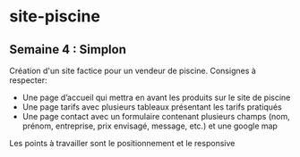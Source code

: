 # site-piscine

## Semaine 4 : Simplon

Création d'un site factice pour un vendeur de piscine. Consignes à respecter:

- Une page d’accueil qui mettra en avant les produits sur le site de piscine
- Une page tarifs avec plusieurs tableaux présentant les tarifs pratiqués
- Une page contact avec un formulaire contenant plusieurs champs (nom, prénom, entreprise, prix envisagé, message, etc.) et une google map

Les points à travailler sont le positionnement et le responsive
